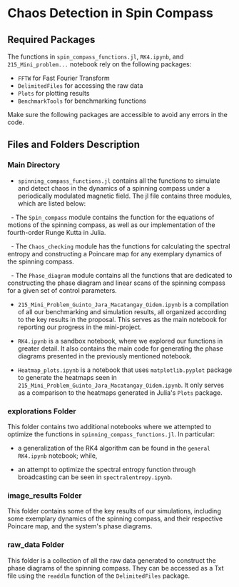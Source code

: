 # Chaos Detection in Spin Compass

## Required Packages
The functions in `spin_compass_functions.jl`, `RK4.ipynb`, and `215_Mini_problem...` notebook rely on the following packages:

- `FFTW` for Fast Fourier Transform
- `DelimitedFiles` for accessing the raw data
- `Plots` for plotting results
- `BenchmarkTools` for benchmarking functions

Make sure the following packages are accessible to avoid any errors in the code.


## Files and Folders Description

### Main Directory
- `spinning_compass_functions.jl` contains all the functions to simulate and detect chaos in the dynamics of a spinning compass under a periodically modulated magnetic field. The jl file contains three modules, which are listed below:

  - The `Spin_compass` module contains the function for the equations of motions of the spinning compass, as well as our implementation of the fourth-order Runge Kutta in Julia.

  - The `Chaos_checking` module has the functions for calculating the spectral entropy and constructing a Poincare map for any exemplary dynamics of the spinning compass.

  - The `Phase_diagram` module contains all the functions that are dedicated to constructing the phase diagram and linear scans of the spinning compass for a given set of control parameters.  


- `215_Mini_Problem_Guinto_Jara_Macatangay_Oidem.ipynb` is a compilation of all our benchmarking and simulation results, all organized according to the key results in the proposal. This serves as the main notebook for reporting our progress in the mini-project.


- `RK4.ipynb` is a sandbox notebook, where we explored our functions in greater detail. It also contains the main code for generating the phase diagrams presented in the previously mentioned notebook.


- `Heatmap_plots.ipynb` is a notebook that uses `matplotlib.pyplot` package to generate the heatmaps seen in `215_Mini_Problem_Guinto_Jara_Macatangay_Oidem.ipynb`. It only serves as a comparison to the heatmaps generated in Julia's `Plots` package.


### explorations Folder
This folder contains two additional notebooks where we attempted to optimize the functions in `spinning_compass_functions.jl`. In particular:

- a generalization of the RK4 algorithm can be found in the `general RK4.ipynb` notebook; while,

- an attempt to optimize the spectral entropy function through broadcasting can be seen in `spectralentropy.ipynb`.

### image_results Folder
This folder contains some of the key results of our simulations, including some exemplary dynamics of the spinning compass, and their respective Poincare map, and the system's phase diagrams.

### raw_data Folder
This folder is a collection of all the raw data generated to construct the phase diagrams of the spinning compass. They can be accessed as a Txt file using the `readdlm` function of the `DelimitedFiles` package.
